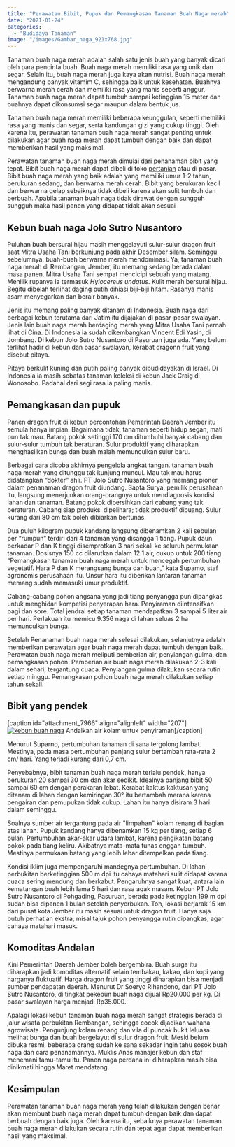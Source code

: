 ```yaml
---
title: "Perawatan Bibit, Pupuk dan Pemangkasan Tanaman Buah Naga merah"
date: "2021-01-24"
categories: 
  - "Budidaya Tanaman"
image: "/images/Gambar_naga_921x768.jpg"
---
```


Tanaman buah naga merah adalah salah satu jenis buah yang banyak dicari oleh para pencinta buah. Buah naga merah memiliki rasa yang unik dan segar. Selain itu, buah naga merah juga kaya akan nutrisi. Buah naga merah mengandung banyak vitamim C, sehingga baik untuk kesehatan. Buahnya berwarna merah cerah dan memiliki rasa yang manis seperti anggur. Tanaman buah naga merah dapat tumbuh sampai ketinggian 15 meter dan buahnya dapat dikonsumsi segar maupun dalam bentuk jus.

Tanaman buah naga merah memiliki beberapa keunggulan, seperti memiliki rasa yang manis dan segar, serta kandungan gizi yang cukup tinggi. Oleh karena itu, perawatan tanaman buah naga merah sangat penting untuk dilakukan agar buah naga merah dapat tumbuh dengan baik dan dapat memberikan hasil yang maksimal.

Perawatan tanaman buah naga merah dimulai dari penanaman bibit yang tepat. Bibit buah naga merah dapat dibeli di toko [pertanian](http://localhost/mitra/pertanian "pertanian") atau di pasar. Bibit buah naga merah yang baik adalah yang memiliki umur 1-2 tahun, berukuran sedang, dan berwarna merah cerah. Bibit yang berukuran kecil dan berwarna gelap sebaiknya tidak dibeli karena akan sulit tumbuh dan berbuah. Apabila tanaman buah naga tidak dirawat dengan sungguh sungguh maka hasil panen yang didapat tidak akan sesuai

## Kebun buah naga Jolo Sutro Nusantoro

Puluhan buah bersurai hijau masih menggelayuti sulur-sulur dragon fruit saat Mitra Usaha Tani berkunjung pada akhir Desember silam. Seminggu sebelumnya, buah-buah berwarna merah mendominasi. Ya, tanaman buah naga merah di Rembangan, Jember, itu memang sedang berada dalam masa panen. Mitra Usaha Tani sempat mencicipi sebuah yang matang. Menilik rupanya ia termasuk _Hylocereus undatus_. Kulit merah bersurai hijau. Begitu dibelah terlihat daging putih dihiasi biji-biji hitam. Rasanya manis asam menyegarkan dan berair banyak.

Jenis itu memang paling banyak ditanam di Indonesia. Buah naga dari berbagai kebun terutama dari Jatim itu dijajakan di pasar-pasar swalayan. Jenis lain buah naga merah berdaging merah yang Mitra Usaha Tani pernah lihat di Cina. Di Indonesia ia sudah dikembangkan Vincent Edi Yasin, di Jombang. Di kebun Jolo Sutro Nusantoro di Pasuruan juga ada. Yang belum terlihat hadir di kebun dan pasar swalayan, kerabat dragonn fruit yang disebut pitaya.

Pitaya berkulit kuning dan putih paling banyak dibudidayakan di Israel. Di Indonesia ia masih sebatas tanaman koleksi di kebun Jack Craig di Wonosobo. Padahal dari segi rasa ia paling manis.

## Pemangkasan dan pupuk

Panen dragon fruit di kebun percontohan Pemerintah Daerah Jember itu semula hanya impian. Bagaimana tidak, tanaman seperti hidup segan, mati pun tak mau. Batang pokok setinggi 170 cm ditumbuhi banyak cabang dan sulur-sulur tumbuh tak beraturan. Sulur produktif yang diharapkan menghasilkan bunga dan buah malah memunculkan sulur baru.

Berbagai cara dicoba akhirnya pengelola angkat tangan. tanaman buah naga merah yang ditunggu tak kunjung muncul. Mau tak mau harus didatangkan “dokter” ahli. PT Jolo Sutro Nusantoro yang memang pioner dalam penanaman dragon fruit diundang. Sapta Surya, pemilik perusahaan itu, langsung menerjunkan orang-orangnya untuk mendiagnosis kondisi lahan dan tanaman. Batang pokok dibersihkan dari cabang yang tak beraturan. Cabang siap produksi dipelihara; tidak produktif dibuang. Sulur kurang dari 80 cm tak boleh dibiarkan bertunas.

Dua puluh kilogram pupuk kandang langsung dibenamkan 2 kali sebulan per “rumpun” terdiri dari 4 tanaman yang disangga 1 tiang. Pupuk daun berkadar P dan K tinggi disemprotkan 3 hari sekali ke seluruh permukaan tanaman. Dosisnya 150 cc dilarutkan dalam 12 1 air, cukup untuk 200 tiang. “Pemangkasan tanaman buah naga merah untuk mencegah pertumbuhan vegetatif. Hara P dan K merangsang bunga dan buah,” kata Supamo, staf agronomis perusahaan itu. Unsur hara itu diberikan lantaran tanaman memang sudah memasuki umur produktif.

Cabang-cabang pohon angsana yang jadi tiang penyangga pun dipangkas untuk menghidari kompetisi penyerapan hara. Penyiraman diintensifkan pagi dan sore. Total jendral setiap tanaman mendapatkan 3 sampai 5 liter air per hari. Perlakuan itu memicu 9.356 naga di lahan seluas 2 ha memunculkan bunga.

Setelah Penanaman buah naga merah selesai dilakukan, selanjutnya adalah memberikan perawatan agar buah naga merah dapat tumbuh dengan baik. Perawatan buah naga merah meliputi pemberian air, penyiangan gulma, dan pemangkasan pohon. Pemberian air buah naga merah dilakukan 2-3 kali dalam sehari, tergantung cuaca. Penyiangan gulma dilakukan secara rutin setiap minggu. Pemangkasan pohon buah naga merah dilakukan setiap tahun sekali.

## Bibit yang pendek

\[caption id="attachment\_7966" align="alignleft" width="207"\][![kebun buah naga](/images/Gambar_naga1_753x768.jpg)](http://localhost/mitra/wp-content/uploads/2021/01/Gambar_naga1_753x768.jpg) Andalkan air kolam untuk penyiraman\[/caption\]

Menurut Suparno, pertumbuhan tanaman di sana tergolong lambat. Mestinya, pada masa pertumbuhan panjang sulur bertambah rata-rata 2 cm/ hari. Yang terjadi kurang dari 0,7 cm.

Penyebabnya, bibit tanaman buah naga merah terlalu pendek, hanya berukuran 20 sampai 30 cm dan akar sedikit. Idealnya panjang bibit 50 sampai 60 cm dengan perakaran lebat. Kerabat kaktus kaktusan yang ditanam di lahan dengan kemiringan 30° itu bertambah merana karena pengairan dan pemupukan tidak cukup. Lahan itu hanya disiram 3 hari dalam seminggu.

Soalnya sumber air tergantung pada air "limpahan" kolam renang di bagian atas lahan. Pupuk kandang hanya dibenamkan 15 kg per tiang, setiap 6 bulan. Pertumbuhan akar-akar udara lambat, karena pengikatan batang pokok pada tiang keliru. Akibatnya mata-mata tunas enggan tumbuh. Mestinya permukaan batang yang lebih lebar ditempelkan pada tiang.

Kondisi iklim juga mempengaruhi mandegnya pertumbuhan. Di lahan perbukitan berketinggian 500 m dpi itu cahaya matahari sulit didapat karena cuaca sering mendung dan berkabut. Pengaruhnya sangat kuat, antara lain kematangan buah lebih lama 5 hari dan rasa agak masam. Kebun PT Jolo Sutro Nusantoro di Pohgading, Pasuruan, berada pada ketinggian 199 m dpi sudah bisa dipanen 1 bulan setelah penyerbukan. Toh, lokasi berjarak 15 km dari pusat kota Jember itu masih sesuai untuk dragon fruit. Hanya saja butuh perhatian ekstra, misal tajuk pohon penyangga rutin dipangkas, agar cahaya matahari masuk.

## Komoditas Andalan

Kini Pemerintah Daerah Jember boleh bergembira. Buah surga itu diharapkan jadi komoditas alternatif selain tembakau, kakao, dan kopi yang harganya fluktuatif. Harga dragon fruit yang tinggi diharapkan bisa menjadi sumber pendapatan daerah. Menurut Dr Soeryo Rihandono, dari PT Jolo Sutro Nusantoro, di tingkat pekebun buah naga dijual Rp20.000 per kg. Di pasar swalayan harga menjadi Rp35.000.

Apalagi lokasi kebun tanaman buah naga merah sangat strategis berada di jalur wisata perbukitan Rembangan, sehingga cocok dijadikan wahana agrowisata. Pengunjung kolam renang dan vila di puncak bukit leluasa melihat bunga dan buah bergelayut di sulur dragon fruit. Meski belum dibuka resmi, beberapa orang sudah ke sana sekadar ingin tahu sosok buah naga dan cara penanamannya. Muklis Anas manajer kebun dan staf menemani tamu-tamu itu. Panen naga perdana ini diharapkan masih bisa dinikmati hingga Maret mendatang.

## Kesimpulan

Perawatan tanaman buah naga merah yang telah dilakukan dengan benar akan membuat buah naga merah dapat tumbuh dengan baik dan dapat berbuah dengan baik juga. Oleh karena itu, sebaiknya perawatan tanaman buah naga merah dilakukan secara rutin dan tepat agar dapat memberikan hasil yang maksimal.
